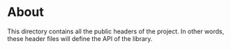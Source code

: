 # About

This directory contains all the public headers of the project.
In other words, these header files will define the API of the library.
